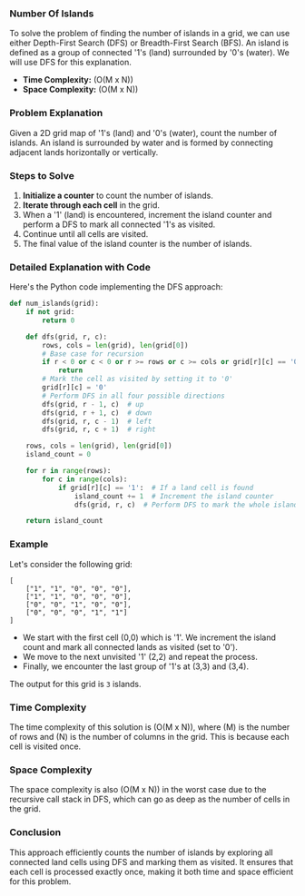 ### Number Of Islands

To solve the problem of finding the number of islands in a grid, we can use either Depth-First Search (DFS) or Breadth-First Search (BFS). An island is defined as a group of connected '1's (land) surrounded by '0's (water). We will use DFS for this explanation.

- **Time Complexity:** \(O(M x N)\)
- **Space Complexity:** \(O(M x N)\)

### Problem Explanation

Given a 2D grid map of '1's (land) and '0's (water), count the number of islands. An island is surrounded by water and is formed by connecting adjacent lands horizontally or vertically.

### Steps to Solve

1. **Initialize a counter** to count the number of islands.
2. **Iterate through each cell** in the grid.
3. When a '1' (land) is encountered, increment the island counter and perform a DFS to mark all connected '1's as visited.
4. Continue until all cells are visited.
5. The final value of the island counter is the number of islands.

### Detailed Explanation with Code

Here's the Python code implementing the DFS approach:

```python
def num_islands(grid):
    if not grid:
        return 0

    def dfs(grid, r, c):
        rows, cols = len(grid), len(grid[0])
        # Base case for recursion
        if r < 0 or c < 0 or r >= rows or c >= cols or grid[r][c] == '0':
            return
        # Mark the cell as visited by setting it to '0'
        grid[r][c] = '0'
        # Perform DFS in all four possible directions
        dfs(grid, r - 1, c)  # up
        dfs(grid, r + 1, c)  # down
        dfs(grid, r, c - 1)  # left
        dfs(grid, r, c + 1)  # right

    rows, cols = len(grid), len(grid[0])
    island_count = 0

    for r in range(rows):
        for c in range(cols):
            if grid[r][c] == '1':  # If a land cell is found
                island_count += 1  # Increment the island counter
                dfs(grid, r, c)  # Perform DFS to mark the whole island

    return island_count
```

### Example

Let's consider the following grid:

```
[
    ["1", "1", "0", "0", "0"],
    ["1", "1", "0", "0", "0"],
    ["0", "0", "1", "0", "0"],
    ["0", "0", "0", "1", "1"]
]
```

- We start with the first cell (0,0) which is '1'. We increment the island count and mark all connected lands as visited (set to '0').
- We move to the next unvisited '1' (2,2) and repeat the process.
- Finally, we encounter the last group of '1's at (3,3) and (3,4).

The output for this grid is `3` islands.

### Time Complexity

The time complexity of this solution is \(O(M x N)\), where \(M\) is the number of rows and \(N\) is the number of columns in the grid. This is because each cell is visited once.

### Space Complexity

The space complexity is also \(O(M x N)\) in the worst case due to the recursive call stack in DFS, which can go as deep as the number of cells in the grid.

### Conclusion

This approach efficiently counts the number of islands by exploring all connected land cells using DFS and marking them as visited. It ensures that each cell is processed exactly once, making it both time and space efficient for this problem.